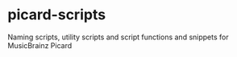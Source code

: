 # picard-scripts
Naming scripts, utility scripts and script functions and snippets for MusicBrainz Picard

